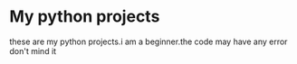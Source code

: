 # My python projects
these are my python projects.i am a beginner.the code may have any error don't mind it
